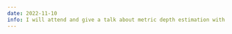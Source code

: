 ```yaml
---
date: 2022-11-10
info: I will attend and give a talk about metric depth estimation with plenoptic cameras at the <a href="https://www.gdr-isis.fr/index.php/reunion/484/">GdR ISIS</a> meeting on <i>"Capteurs visuels émergents pour la robotique"</i> in Paris!
---
```

